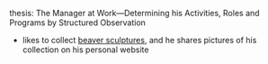 thesis: The Manager at Work—Determining his Activities, Roles and Programs by Structured Observation

- likes to collect [beaver sculptures](https://mintzberg.org/sculptures), and he shares pictures of his collection on his personal website